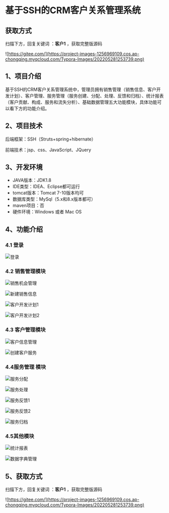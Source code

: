 # 基于SSH的CRM客户关系管理系统

## 获取方式

扫描下方，回复关键词  ：**客户1** ，获取完整版源码

![https://gitee.com/](https://project-images-1256969109.cos.ap-chongqing.myqcloud.com/Typora-Images/202205281253739.png)

## 1、项目介绍

基于SSH的CRM客户关系管理系统中，管理员拥有销售管理（销售信息、客户开发计划）、客户管理、服务管理（服务创建、分配、处理、反馈和归档）、统计报表（客户贡献、构成、服务和流失分析）、基础数据管理五大功能模块，具体功能可以看下方的功能介绍。


## 2、项目技术

后端框架：SSH（Struts+spring+hibernate）

前端技术：jsp、css、JavaScript、JQuery

## 3、开发环境

- JAVA版本：JDK1.8
- IDE类型：IDEA、Eclipse都可运行
- tomcat版本：Tomcat 7-10版本均可
- 数据库类型：MySql（5.x和8.x版本都可） 
- maven项目：否
- 硬件环境：Windows 或者 Mac OS


## 4、功能介绍

### 4.1 登录

![登录](https://project-images-1256969109.cos.ap-chongqing.myqcloud.com/Typora-Images/202207191635093.jpg)

### 4.2 销售管理模块

![销售机会管理](https://project-images-1256969109.cos.ap-chongqing.myqcloud.com/Typora-Images/202207191636185.jpg)

![新建销售信息](https://project-images-1256969109.cos.ap-chongqing.myqcloud.com/Typora-Images/202207191636913.jpg)

![客户开发计划1](https://project-images-1256969109.cos.ap-chongqing.myqcloud.com/Typora-Images/202207191636313.jpg)

![客户开发计划2](https://project-images-1256969109.cos.ap-chongqing.myqcloud.com/Typora-Images/202207191636495.jpg)

### 4.3 客户管理模块

![客户信息管理](https://project-images-1256969109.cos.ap-chongqing.myqcloud.com/Typora-Images/202207191636571.jpg)

![创建客户服务](https://project-images-1256969109.cos.ap-chongqing.myqcloud.com/Typora-Images/202207191636594.jpg)

### 4.4服务管理 模块

![服务分配](https://project-images-1256969109.cos.ap-chongqing.myqcloud.com/Typora-Images/202207191636446.jpg)

![服务处理](https://project-images-1256969109.cos.ap-chongqing.myqcloud.com/Typora-Images/202207191636720.jpg)

![服务反馈1](https://project-images-1256969109.cos.ap-chongqing.myqcloud.com/Typora-Images/202207191636867.jpg)

![服务反馈2](https://project-images-1256969109.cos.ap-chongqing.myqcloud.com/Typora-Images/202207191637386.jpg)

![服务归档](https://project-images-1256969109.cos.ap-chongqing.myqcloud.com/Typora-Images/202207191637508.jpg)

### 4.5其他模块

![统计报表](https://project-images-1256969109.cos.ap-chongqing.myqcloud.com/Typora-Images/202207191637259.jpg)

![数据字典管理](https://project-images-1256969109.cos.ap-chongqing.myqcloud.com/Typora-Images/202207191637001.jpg)

## 5、获取方式

扫描下方，回复关键词  ：**客户1** ，获取完整版源码



![https://gitee.com/](https://project-images-1256969109.cos.ap-chongqing.myqcloud.com/Typora-Images/202205281253739.png)

